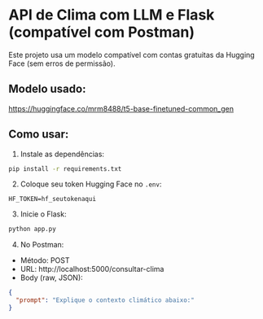 # API de Clima com LLM e Flask (compatível com Postman)

Este projeto usa um modelo compatível com contas gratuitas da Hugging Face (sem erros de permissão).

## Modelo usado:
https://huggingface.co/mrm8488/t5-base-finetuned-common_gen

## Como usar:

1. Instale as dependências:
```bash
pip install -r requirements.txt
```

2. Coloque seu token Hugging Face no `.env`:
```
HF_TOKEN=hf_seutokenaqui
```

3. Inicie o Flask:
```bash
python app.py
```

4. No Postman:
- Método: POST
- URL: http://localhost:5000/consultar-clima
- Body (raw, JSON):
```json
{
  "prompt": "Explique o contexto climático abaixo:"
}
```